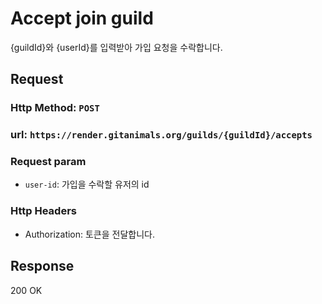 # Accept join guild

{guildId}와 {userId}를 입력받아 가입 요청을 수락합니다.

## Request
### Http Method: `POST`
### url: `https://render.gitanimals.org/guilds/{guildId}/accepts`
### Request param
- `user-id`: 가입을 수락할 유저의 id
### Http Headers
- Authorization: 토큰을 전달합니다.

## Response
200 OK
